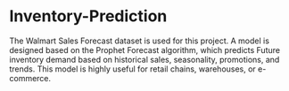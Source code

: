 # Inventory-Prediction
The Walmart Sales Forecast dataset is used for this project.
A model is designed based on the Prophet Forecast algorithm, which predicts Future inventory demand based on historical sales, seasonality, promotions, and trends.
This model is highly useful for retail chains, warehouses, or e-commerce.
